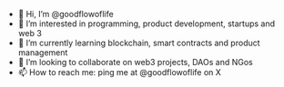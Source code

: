 - 👋 Hi, I’m @goodflowoflife
- 👀 I’m interested in programming, product development, startups and web 3
- 🌱 I’m currently learning blockchain, smart contracts and product management 
- 💞️ I’m looking to collaborate on web3 projects, DAOs and NGos
- 📫 How to reach me: ping me at @goodflowoflife on X

<!---
goodflowoflife/goodflowoflife is a ✨ special ✨ repository because its `README.md` (this file) appears on your GitHub profile.
You can click the Preview link to take a look at your changes.
--->

